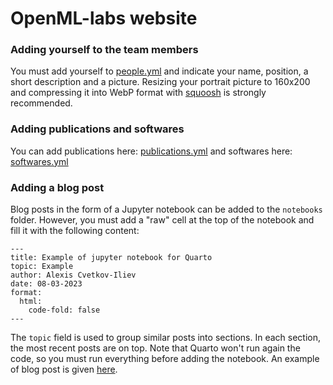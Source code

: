 # OpenML-labs website

### Adding yourself to the team members

You must add yourself to [people.yml](https://github.com/openml-labs/website/blob/main/people/people.yml) and indicate your name, position, a short description and a picture.
Resizing your portrait picture to 160x200 and compressing it into WebP format with [squoosh](https://squoosh.app/) is strongly recommended.

### Adding publications and softwares

You can add publications here: [publications.yml](https://github.com/openml-labs/website/blob/main/research/publications.yml) and softwares here:
[softwares.yml](https://github.com/openml-labs/website/blob/main/software/software.yml)

### Adding a blog post

Blog posts in the form of a Jupyter notebook can be added to the `notebooks` folder. However, you must add a "raw" cell at the top of the notebook and fill it with the following content:

```
---
title: Example of jupyter notebook for Quarto
topic: Example
author: Alexis Cvetkov-Iliev
date: 08-03-2023
format:
  html:
    code-fold: false
---
```

The `topic` field is used to group similar posts into sections. In each section, the most recent posts are on top. Note that Quarto won't run again the code, so you must run everything before adding the notebook. An example of blog post is given [here](https://github.com/openml-labs/website/blob/main/notebooks/example.ipynb).